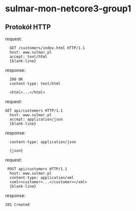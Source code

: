 # sulmar-mon-netcore3-group1

## Protokół HTTP 

request:
~~~
  GET /customers/index.html HTTP/1.1
  host: www.sulmar.pl
  accept: text/html
  {blank-line}
~~~

response:
~~~
  200 OK
  content-type: text/html
  
  <html>...</html>
~~~

request:
~~~
GET api/customers HTTP/1.1
  host: www.sulmar.pl
  accept: application/json
  {blank-line}
~~~

response:
~~~  200 OK
  content-type: application/json
  
  {json}
~~~


request:
~~~ 
 POST api/customers HTTP/1.1
  host: www.sulmar.pl
  content-type: application/xml
  <xml><customer>...</customer></xml>
  {blank-line}
~~~

response:
~~~
201 Created
~~~

